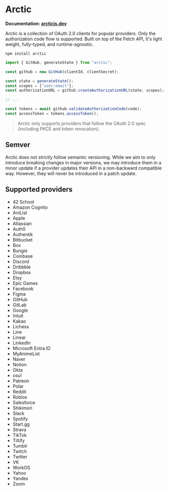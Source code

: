 # Arctic

**Documentation: [arcticjs.dev](https://arcticjs.dev)**

Arctic is a collection of OAuth 2.0 clients for popular providers. Only the authorization code flow is supported. Built on top of the Fetch API, it's light weight, fully-typed, and runtime-agnostic.

```
npm install arctic
```

```ts
import { GitHub, generateState } from "arctic";

const github = new GitHub(clientId, clientSecret);

const state = generateState();
const scopes = ["user:email"];
const authorizationURL = github.createAuthorizationURL(state, scopes);

// ...

const tokens = await github.validateAuthorizationCode(code);
const accessToken = tokens.accessToken();
```

> Arctic only supports providers that follow the OAuth 2.0 spec (including PKCE and token revocation).

## Semver

Arctic does not strictly follow semantic versioning. While we aim to only introduce breaking changes in major versions, we may introduce them in a minor update if a provider updates their API in a non-backward compatible way. However, they will never be introduced in a patch update.

## Supported providers

- 42 School
- Amazon Cognito
- AniList
- Apple
- Atlassian
- Auth0
- Authentik
- Bitbucket
- Box
- Bungie
- Coinbase
- Discord
- Dribbble
- Dropbox
- Etsy
- Epic Games
- Facebook
- Figma
- GitHub
- GitLab
- Google
- Intuit
- Kakao
- Lichess
- Line
- Linear
- LinkedIn
- Microsoft Entra ID
- MyAnimeList
- Naver
- Notion
- Okta
- osu!
- Patreon
- Polar
- Reddit
- Roblox
- Salesforce
- Shikimori
- Slack
- Spotify
- Start.gg
- Strava
- TikTok
- Tiltify
- Tumblr
- Twitch
- Twitter
- VK
- WorkOS
- Yahoo
- Yandex
- Zoom
